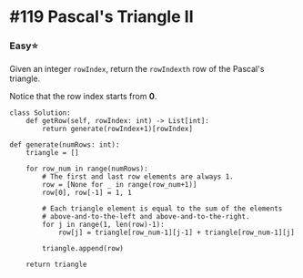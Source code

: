# \#119 Pascal's Triangle II

### Easy:star:

Given an integer `rowIndex`, return the `rowIndexth` row of the Pascal's triangle.

Notice that the row index starts from **0**.

```text
class Solution:
    def getRow(self, rowIndex: int) -> List[int]:
        return generate(rowIndex+1)[rowIndex]
        
def generate(numRows: int):
    triangle = []

    for row_num in range(numRows):
        # The first and last row elements are always 1.
        row = [None for _ in range(row_num+1)]
        row[0], row[-1] = 1, 1

        # Each triangle element is equal to the sum of the elements
        # above-and-to-the-left and above-and-to-the-right.
        for j in range(1, len(row)-1):
            row[j] = triangle[row_num-1][j-1] + triangle[row_num-1][j]

        triangle.append(row)

    return triangle
```

